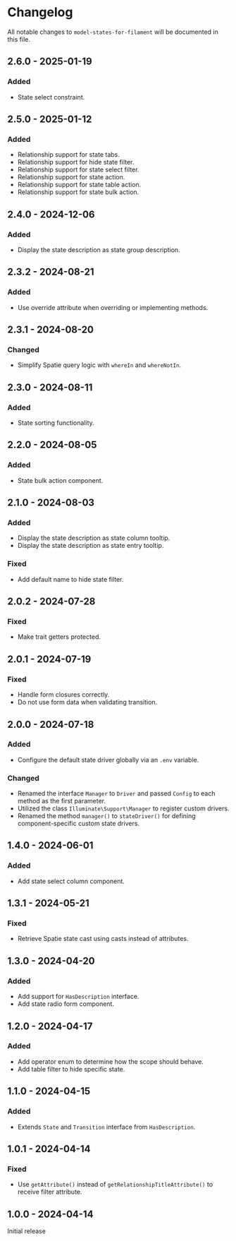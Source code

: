 # Changelog

All notable changes to `model-states-for-filament` will be documented in this file.

## 2.6.0 - 2025-01-19

### Added

- State select constraint.

## 2.5.0 - 2025-01-12

### Added

- Relationship support for state tabs.
- Relationship support for hide state filter.
- Relationship support for state select filter.
- Relationship support for state action.
- Relationship support for state table action.
- Relationship support for state bulk action.

## 2.4.0 - 2024-12-06

### Added

- Display the state description as state group description.

## 2.3.2 - 2024-08-21

### Added

- Use override attribute when overriding or implementing methods.

## 2.3.1 - 2024-08-20

### Changed

- Simplify Spatie query logic with `whereIn` and `whereNotIn`.

## 2.3.0 - 2024-08-11

### Added

- State sorting functionality.

## 2.2.0 - 2024-08-05

### Added

- State bulk action component.

## 2.1.0 - 2024-08-03

### Added

- Display the state description as state column tooltip.
- Display the state description as state entry tooltip.

### Fixed

- Add default name to hide state filter.

## 2.0.2 - 2024-07-28

### Fixed

- Make trait getters protected.

## 2.0.1 - 2024-07-19

### Fixed

- Handle form closures correctly.
- Do not use form data when validating transition.

## 2.0.0 - 2024-07-18

### Added

- Configure the default state driver globally via an `.env` variable.

### Changed

- Renamed the interface `Manager` to `Driver` and passed `Config` to each method as the first parameter.
- Utilized the class `Illuminate\Support\Manager` to register custom drivers.
- Renamed the method `manager()` to `stateDriver()` for defining component-specific custom state drivers.

## 1.4.0 - 2024-06-01

### Added

- Add state select column component.

## 1.3.1 - 2024-05-21

### Fixed

- Retrieve Spatie state cast using casts instead of attributes.

## 1.3.0 - 2024-04-20

### Added

- Add support for `HasDescription` interface.
- Add state radio form component.

## 1.2.0 - 2024-04-17

### Added

- Add operator enum to determine how the scope should behave.
- Add table filter to hide specific state.

## 1.1.0 - 2024-04-15

### Added

- Extends `State` and `Transition` interface from `HasDescription`.

## 1.0.1 - 2024-04-14

### Fixed

- Use `getAttribute()` instead of `getRelationshipTitleAttribute()` to receive filter attribute.

## 1.0.0 - 2024-04-14

Initial release
